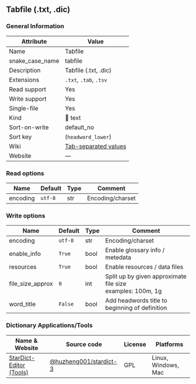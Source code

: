 ## Tabfile (.txt, .dic)

### General Information

| Attribute       | Value                                                                      |
| --------------- | -------------------------------------------------------------------------- |
| Name            | Tabfile                                                                    |
| snake_case_name | tabfile                                                                    |
| Description     | Tabfile (.txt, .dic)                                                       |
| Extensions      | `.txt`, `.tab`, `.tsv`                                                     |
| Read support    | Yes                                                                        |
| Write support   | Yes                                                                        |
| Single-file     | Yes                                                                        |
| Kind            | 📝 text                                                                     |
| Sort-on-write   | default_no                                                                 |
| Sort key        | (`headword_lower`)                                                         |
| Wiki            | [Tab-separated values](https://en.wikipedia.org/wiki/Tab-separated_values) |
| Website         | ―                                                                          |

### Read options

| Name     | Default | Type | Comment          |
| -------- | ------- | ---- | ---------------- |
| encoding | `utf-8` | str  | Encoding/charset |

### Write options

| Name             | Default | Type | Comment                                                         |
| ---------------- | ------- | ---- | --------------------------------------------------------------- |
| encoding         | `utf-8` | str  | Encoding/charset                                                |
| enable_info      | `True`  | bool | Enable glossary info / metedata                                 |
| resources        | `True`  | bool | Enable resources / data files                                   |
| file_size_approx | `0`     | int  | Split up by given approximate file size<br />examples: 100m, 1g |
| word_title       | `False` | bool | Add headwords title to beginning of definition                  |



### Dictionary Applications/Tools

| Name & Website                                                                               | Source code                                                        | License | Platforms           |
| -------------------------------------------------------------------------------------------- | ------------------------------------------------------------------ | ------- | ------------------- |
| [StarDict-Editor (Tools)](https://github.com/huzheng001/stardict-3/blob/master/tools/README) | [@huzheng001/stardict-3](https://github.com/huzheng001/stardict-3) | GPL     | Linux, Windows, Mac |
